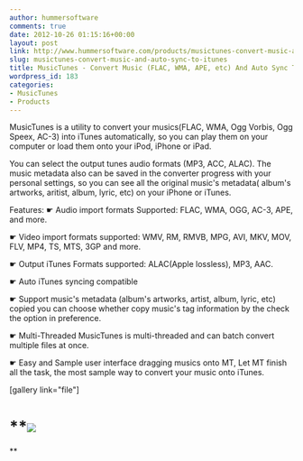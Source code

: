 ```yaml
---
author: hummersoftware
comments: true
date: 2012-10-26 01:15:16+00:00
layout: post
link: http://www.hummersoftware.com/products/musictunes-convert-music-and-auto-sync-to-itunes
slug: musictunes-convert-music-and-auto-sync-to-itunes
title: MusicTunes - Convert Music (FLAC, WMA, APE, etc) And Auto Sync To iTunes
wordpress_id: 183
categories:
- MusicTunes
- Products
---
```


MusicTunes is a utility to convert your musics(FLAC, WMA, Ogg Vorbis, Ogg Speex, AC-3) into iTunes automatically, so you can play them on your computer or load them onto your iPod, iPhone or iPad.

You can select the output tunes audio formats (MP3, ACC, ALAC). The music metadata also can be saved in the converter progress with your personal settings, so you can see all the original music's metadata( album's artworks, aritist, album, lyric, etc) on your iPhone or iTunes.

Features:
☛ Audio import formats Supported:
FLAC, WMA, OGG, AC-3, APE, and more.

☛ Video import formats supported:
WMV, RM, RMVB, MPG, AVI, MKV, MOV, FLV, MP4, TS, MTS, 3GP and more.

☛ Output iTunes Formats supported:
ALAC(Apple lossless), MP3, AAC.

☛ Auto iTunes syncing compatible

☛ Support music's metadata (album's artworks, artist, album, lyric, etc) copied
you can choose whether copy music's tag information by the check the option in preference.

☛ Multi-Threaded
MusicTunes is multi-threaded and can batch convert multiple files at once.

☛ Easy and Sample user interface
dragging musics onto MT, Let MT finish all the task, the most sample way to convert your music onto iTunes.

[gallery link="file"]


# **[![](http://www.hummersoftware.com/wp-content/uploads/2012/12/mas-available.png)](https://itunes.apple.com/us/app/musictunes/id572509210?ls=1&mt=12)
**
